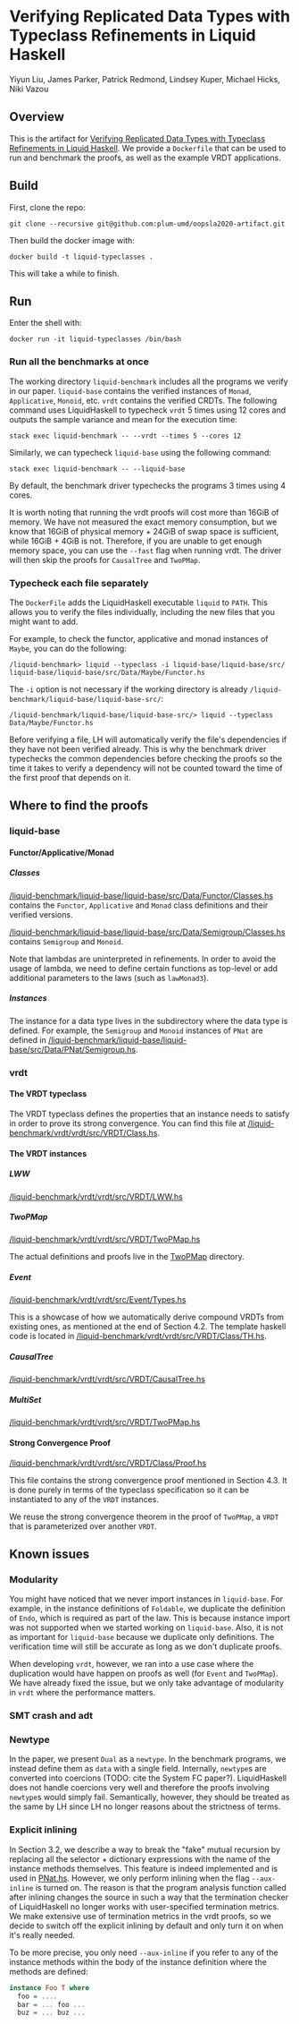 # Verifying Replicated Data Types with Typeclass Refinements in Liquid Haskell

Yiyun Liu, James Parker, Patrick Redmond, Lindsey Kuper, Michael Hicks, Niki Vazou

## Overview

This is the artifact for [Verifying Replicated Data Types with Typeclass Refinements in Liquid Haskell](#TODO). 
We provide a `Dockerfile` that can be used to run and benchmark the proofs, as well as the example VRDT applications. 

## Build
First, clone the repo:
```
git clone --recursive git@github.com:plum-umd/oopsla2020-artifact.git
```
Then build the docker image with:
```
docker build -t liquid-typeclasses .
```
This will take a while to finish.


## Run
Enter the shell with:
```
docker run -it liquid-typeclasses /bin/bash
```

### Run all the benchmarks at once

The working directory `liquid-benchmark` includes all the programs we verify in our paper. `liquid-base` contains the verified instances of `Monad`, `Applicative`, `Monoid`, etc. `vrdt` contains the verified CRDTs. The following command uses LiquidHaskell to typecheck `vrdt` 5 times using 12 cores and outputs the sample variance and mean for the execution time:
```
stack exec liquid-benchmark -- --vrdt --times 5 --cores 12
```

Similarly, we can typecheck `liquid-base` using the following command:
```
stack exec liquid-benchmark -- --liquid-base
```
By default, the benchmark driver typechecks the programs 3 times using 4 cores.

It is worth noting that running the vrdt proofs will cost more than 16GiB of memory. We have not measured the exact memory consumption, but we know that 16GiB of physical memory + 24GiB of swap space is sufficient, while 16GiB + 4GiB is not. Therefore, if you are unable to get enough memory space, you can use the `--fast` flag when running vrdt. The driver will then skip the proofs for `CausalTree` and `TwoPMap`.


### Typecheck each file separately

The `DockerFile` adds the LiquidHaskell executable `liquid` to `PATH`. This allows you to verify the files individually, including the new files that you might want to add.

For example, to check the functor, applicative and monad instances of `Maybe`, you can do the following:
```
/liquid-benchmark> liquid --typeclass -i liquid-base/liquid-base/src/ liquid-base/liquid-base/src/Data/Maybe/Functor.hs 
```
The `-i` option is not necessary if the working directory is already `/liquid-benchmark/liquid-base/liquid-base-src/`:
```
/liquid-benchmark/liquid-base/liquid-base-src/> liquid --typeclass Data/Maybe/Functor.hs 
```

Before verifying a file, LH will automatically verify the file's dependencies if they have not been verified already. This is why the benchmark driver typechecks the common dependencies before checking the proofs so the time it takes to verify a dependency will not be counted toward the time of the first proof that depends on it.


## Where to find the proofs
### liquid-base
#### Functor/Applicative/Monad
##### Classes
[/liquid-benchmark/liquid-base/liquid-base/src/Data/Functor/Classes.hs](liquid-benchmark/liquid-base/liquid-base/src/Data/Functor/Classes.hs) contains the `Functor`, `Applicative` and `Monad` class definitions and their verified versions.

[/liquid-benchmark/liquid-base/liquid-base/src/Data/Semigroup/Classes.hs](liquid-benchmark/liquid-base/liquid-base/src/Data/Semigroup/Classes.hs) contains `Semigroup` and `Monoid`.

Note that lambdas are uninterpreted in refinements. In order to avoid the usage of lambda, we need to define certain functions as top-level or add additional parameters to the laws (such as `lawMonad3`).

##### Instances
The instance for a data type lives in the subdirectory where the data type is defined. For example, the `Semigroup` and `Monoid` instances of `PNat` are defined in [/liquid-benchmark/liquid-base/liquid-base/src/Data/PNat/Semigroup.hs](liquid-benchmark/liquid-base/liquid-base/src/Data/PNat/Semigroup.hs).


### vrdt
#### The VRDT typeclass
The VRDT typeclass defines the properties that an instance needs to satisfy in order to prove its strong convergence. You can find this file at [/liquid-benchmark/vrdt/vrdt/src/VRDT/Class.hs](liquid-benchmark/vrdt/vrdt/src/VRDT/Class.hs).

#### The VRDT instances
##### LWW
[/liquid-benchmark/vrdt/vrdt/src/VRDT/LWW.hs](liquid-benchmark/vrdt/vrdt/src/VRDT/LWW.hs)
##### TwoPMap
[/liquid-benchmark/vrdt/vrdt/src/VRDT/TwoPMap.hs](liquid-benchmark/vrdt/vrdt/src/VRDT/TwoPMap.hs)

The actual definitions and proofs live in the [TwoPMap](liquid-benchmark/vrdt/vrdt/src/VRDT/TwoPMap) directory. 

##### Event
[/liquid-benchmark/vrdt/vrdt/src/Event/Types.hs](liquid-benchmark/vrdt/vrdt/src/Event/Types.hs)

This is a showcase of how we automatically derive compound VRDTs from existing ones, as mentioned at the end of Section 4.2. The template haskell code is located in [/liquid-benchmark/vrdt/vrdt/src/VRDT/Class/TH.hs](liquid-benchmark/vrdt/vrdt/src/VRDT/Class/TH.hs).

##### CausalTree
[/liquid-benchmark/vrdt/vrdt/src/VRDT/CausalTree.hs](liquid-benchmark/vrdt/vrdt/src/VRDT/CausalTree.hs)

##### MultiSet
[/liquid-benchmark/vrdt/vrdt/src/VRDT/TwoPMap.hs](liquid-benchmark/vrdt/vrdt/src/VRDT/TwoPMap.hs)

#### Strong Convergence Proof
[/liquid-benchmark/vrdt/vrdt/src/VRDT/Class/Proof.hs](liquid-benchmark/vrdt/vrdt/src/VRDT/Class/Proof.hs)

This file contains the strong convergence proof mentioned in Section 4.3. It is done purely in terms of the typeclass specification so it can be instantiated to any of the `VRDT` instances.

We reuse the strong convergence theorem in the proof of `TwoPMap`, a `VRDT` that is parameterized over another `VRDT`.

## Known issues
### Modularity
You might have noticed that we never import instances in `liquid-base`. For example, in the instance definitions of `Foldable`, we duplicate the definition of `Endo`, which is required as part of the law. This is because instance import was not supported when we started working on `liquid-base`. Also, it is not as important for `liquid-base` because we duplicate only definitions. The verification time will still be accurate as long as we don't duplicate proofs.

When developing `vrdt`, however, we ran into a use case where the duplication would have happen on proofs as well (for `Event` and `TwoPMap`). We have already fixed the issue, but we only take advantage of modularity in `vrdt` where the performance matters.

### SMT crash and adt


### Newtype
In the paper, we present `Dual` as a `newtype`. In the benchmark programs, we instead define them as `data` with a single field. Internally, `newtype`s are converted into coercions (TODO: cite the System FC paper?). LiquidHaskell does not handle coercions very well and therefore the proofs involving `newtype`s would simply fail. Semantically, however, they should be treated as the same by LH since LH no longer reasons about the strictness of terms.

### Explicit inlining
In Section 3.2, we describe a way to break the "fake" mutual recursion by replacing all the selector + dictionary expressions with the name of the instance methods themselves. This feature is indeed implemented and is used in [PNat.hs](liquid-benchmark/liquid-base/liquid-base/src/Data/PNat/Semigroup.hs). However, we only perform inlining when the flag `--aux-inline` is turned on. The reason is that the program analysis function called after inlining changes the source in such a way that the termination checker of LiquidHaskell no longer works with user-specified termination metrics. We make extensive use of termination metrics in the vrdt proofs, so we decide to switch off the explicit inlining by default and only turn it on when it's really needed.

To be more precise, you only need `--aux-inline` if you refer to any of the instance methods within the body of the instance definition where the methods are defined:
``` haskell
instance Foo T where
  foo = ....
  bar = ... foo ...
  buz = ... buz ...
```


